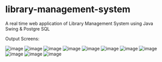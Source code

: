 # library-management-system
A real time web application of Library Management System using Java Swing &amp; Postgre SQL

Output Screens:

![image](https://user-images.githubusercontent.com/85397590/234827060-831fd648-caf1-4e56-a5fc-2279b663a0ca.png)
![image](https://user-images.githubusercontent.com/85397590/234827353-315fd0e4-32ff-4a99-aaaa-6684c028abb2.png)
![image](https://user-images.githubusercontent.com/85397590/234827402-99e3e92c-e0ab-4ce7-880a-6dad8844f7aa.png)
![image](https://user-images.githubusercontent.com/85397590/234827435-7e25396c-7a6d-4fb7-9696-72867ec3d843.png)
![image](https://user-images.githubusercontent.com/85397590/234827517-c65848b3-2ac0-4a87-809b-078f699d88cd.png)
![image](https://user-images.githubusercontent.com/85397590/234827576-99d1c43a-802b-4678-a1ea-0d149f438c44.png)
![image](https://user-images.githubusercontent.com/85397590/234827611-c31499fb-5239-49d5-b13f-e7f7f75375f7.png)
![image](https://user-images.githubusercontent.com/85397590/234827654-02907e60-bbc6-4c89-ba2a-0b0cb81fe025.png)
![image](https://user-images.githubusercontent.com/85397590/234827696-ebc192af-ccc9-478d-ba2d-40d05161c2ea.png)
![image](https://user-images.githubusercontent.com/85397590/234827720-5c7b1429-dcf3-422a-8039-9ece17475301.png)
![image](https://user-images.githubusercontent.com/85397590/234827737-eb9d79b7-c64a-426b-a638-c194cd449cf5.png)
